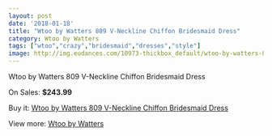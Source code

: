 ```yaml
---
layout: post
date: '2018-01-18'
title: "Wtoo by Watters 809 V-Neckline Chiffon Bridesmaid Dress"
category: Wtoo by Watters 
tags: ["wtoo","crazy","bridesmaid","dresses","style"]
image: http://img.eudances.com/10973-thickbox_default/wtoo-by-watters-809-v-neckline-chiffon-bridesmaid-dress.jpg
---
```

Wtoo by Watters 809 V-Neckline Chiffon Bridesmaid Dress

On Sales: **$243.99**
<a href="https://www.eudances.com/en/wtoo-by-watters/3502-wtoo-by-watters-809-v-neckline-chiffon-bridesmaid-dress.html"><amp-img layout="responsive" width="600" height="600" src="//img.eudances.com/10973-thickbox_default/wtoo-by-watters-809-v-neckline-chiffon-bridesmaid-dress.jpg" alt="Wtoo by Watters 809 V-Neckline Chiffon Bridesmaid Dress 0" /></a>
<a href="https://www.eudances.com/en/wtoo-by-watters/3502-wtoo-by-watters-809-v-neckline-chiffon-bridesmaid-dress.html"><amp-img layout="responsive" width="600" height="600" src="//img.eudances.com/10978-thickbox_default/wtoo-by-watters-809-v-neckline-chiffon-bridesmaid-dress.jpg" alt="Wtoo by Watters 809 V-Neckline Chiffon Bridesmaid Dress 1" /></a>
<a href="https://www.eudances.com/en/wtoo-by-watters/3502-wtoo-by-watters-809-v-neckline-chiffon-bridesmaid-dress.html"><amp-img layout="responsive" width="600" height="600" src="//img.eudances.com/10977-thickbox_default/wtoo-by-watters-809-v-neckline-chiffon-bridesmaid-dress.jpg" alt="Wtoo by Watters 809 V-Neckline Chiffon Bridesmaid Dress 2" /></a>
<a href="https://www.eudances.com/en/wtoo-by-watters/3502-wtoo-by-watters-809-v-neckline-chiffon-bridesmaid-dress.html"><amp-img layout="responsive" width="600" height="600" src="//img.eudances.com/10976-thickbox_default/wtoo-by-watters-809-v-neckline-chiffon-bridesmaid-dress.jpg" alt="Wtoo by Watters 809 V-Neckline Chiffon Bridesmaid Dress 3" /></a>
<a href="https://www.eudances.com/en/wtoo-by-watters/3502-wtoo-by-watters-809-v-neckline-chiffon-bridesmaid-dress.html"><amp-img layout="responsive" width="600" height="600" src="//img.eudances.com/10975-thickbox_default/wtoo-by-watters-809-v-neckline-chiffon-bridesmaid-dress.jpg" alt="Wtoo by Watters 809 V-Neckline Chiffon Bridesmaid Dress 4" /></a>
<a href="https://www.eudances.com/en/wtoo-by-watters/3502-wtoo-by-watters-809-v-neckline-chiffon-bridesmaid-dress.html"><amp-img layout="responsive" width="600" height="600" src="//img.eudances.com/10974-thickbox_default/wtoo-by-watters-809-v-neckline-chiffon-bridesmaid-dress.jpg" alt="Wtoo by Watters 809 V-Neckline Chiffon Bridesmaid Dress 5" /></a>

Buy it: [Wtoo by Watters 809 V-Neckline Chiffon Bridesmaid Dress](https://www.eudances.com/en/wtoo-by-watters/3502-wtoo-by-watters-809-v-neckline-chiffon-bridesmaid-dress.html "Wtoo by Watters 809 V-Neckline Chiffon Bridesmaid Dress")

View more: [Wtoo by Watters ](https://www.eudances.com/en/67-wtoo-by-watters "Wtoo by Watters ")